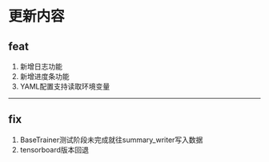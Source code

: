 更新内容
===
feat
---
1. 新增日志功能
2. 新增进度条功能
3. YAML配置支持读取环境变量
---
fix
---
1. BaseTrainer测试阶段未完成就往summary_writer写入数据
2. tensorboard版本回退